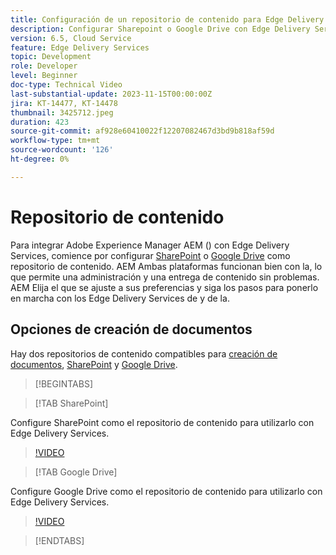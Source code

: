 ```yaml
---
title: Configuración de un repositorio de contenido para Edge Delivery Services
description: Configurar Sharepoint o Google Drive con Edge Delivery Services
version: 6.5, Cloud Service
feature: Edge Delivery Services
topic: Development
role: Developer
level: Beginner
doc-type: Technical Video
last-substantial-update: 2023-11-15T00:00:00Z
jira: KT-14477, KT-14478
thumbnail: 3425712.jpeg
duration: 423
source-git-commit: af928e60410022f12207082467d3bd9b818af59d
workflow-type: tm+mt
source-wordcount: '126'
ht-degree: 0%

---
```



# Repositorio de contenido

Para integrar Adobe Experience Manager AEM () con Edge Delivery Services, comience por configurar [SharePoint](#sharepoint) o [Google Drive](#google-drive) como repositorio de contenido. AEM Ambas plataformas funcionan bien con la, lo que permite una administración y una entrega de contenido sin problemas. AEM Elija el que se ajuste a sus preferencias y siga los pasos para ponerlo en marcha con los Edge Delivery Services de y de la.

## Opciones de creación de documentos

Hay dos repositorios de contenido compatibles para [creación de documentos](../../document-authoring/set-up.md), [SharePoint](#sharepoint) y [Google Drive](#google-drive).

>[!BEGINTABS]

>[!TAB SharePoint]

Configure SharePoint como el repositorio de contenido para utilizarlo con Edge Delivery Services.

>[!VIDEO](https://video.tv.adobe.com/v/3425712/?learn=on)

>[!TAB Google Drive]

Configure Google Drive como el repositorio de contenido para utilizarlo con Edge Delivery Services.

>[!VIDEO](https://video.tv.adobe.com/v/3425711/?learn=on)

>[!ENDTABS]
